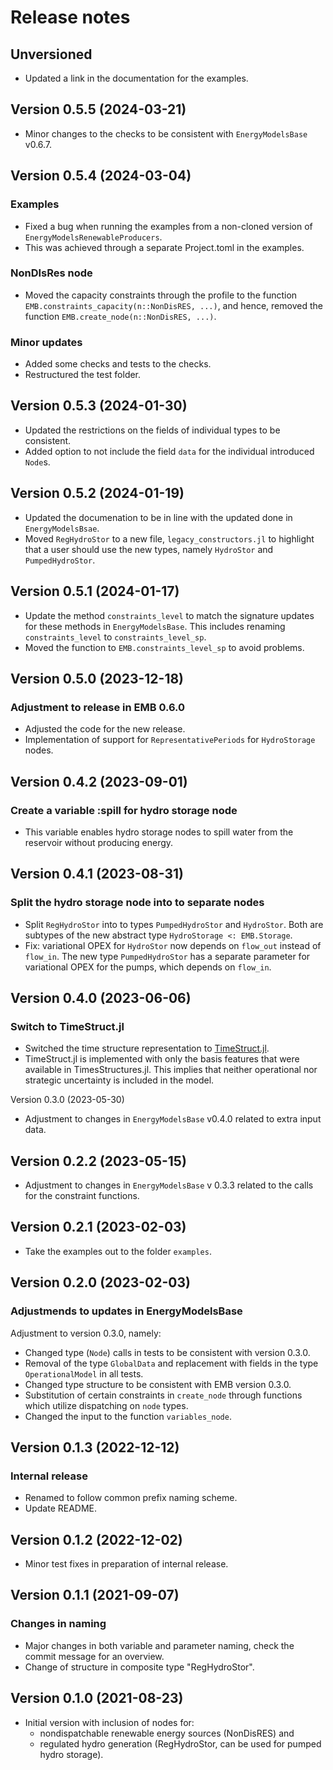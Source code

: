 # Release notes

## Unversioned

* Updated a link in the documentation for the examples.

## Version 0.5.5 (2024-03-21)

* Minor changes to the checks to be consistent with `EnergyModelsBase` v0.6.7.

## Version 0.5.4 (2024-03-04)

### Examples

* Fixed a bug when running the examples from a non-cloned version of `EnergyModelsRenewableProducers`.
* This was achieved through a separate Project.toml in the examples.

### NonDIsRes node

* Moved the capacity constraints through the profile to the function `EMB.constraints_capacity(n::NonDisRES, ...)`, and hence, removed the function `EMB.create_node(n::NonDisRES, ...)`.

### Minor updates

* Added some checks and tests to the checks.
* Restructured the test folder.

## Version 0.5.3 (2024-01-30)

* Updated the restrictions on the fields of individual types to be consistent.
* Added option to not include the field `data` for the individual introduced `Node`s.

## Version 0.5.2 (2024-01-19)

* Updated the documenation to be in line with the updated done in `EnergyModelsBsae`.
* Moved `RegHydroStor` to a new file, `legacy_constructors.jl` to highlight that a user should use the new types, namely `HydroStor` and `PumpedHydroStor`.

## Version 0.5.1 (2024-01-17)

* Update the method `constraints_level` to match the signature updates for these methods in `EnergyModelsBase`. This includes renaming `constraints_level` to `constraints_level_sp`.
* Moved the function to `EMB.constraints_level_sp` to avoid problems.

## Version 0.5.0 (2023-12-18)

### Adjustment to release in EMB 0.6.0

* Adjusted the code for the new release.
* Implementation of support for `RepresentativePeriods` for `HydroStorage` nodes.

## Version 0.4.2 (2023-09-01)

### Create a variable :spill for hydro storage node

* This variable enables hydro storage nodes to spill water from the reservoir without
   producing energy.

## Version 0.4.1 (2023-08-31)

### Split the hydro storage node into to separate nodes

* Split `RegHydroStor` into to types `PumpedHydroStor` and `HydroStor`. Both are subtypes
 of the new abstract type `HydroStorage <: EMB.Storage`.
* Fix: variational OPEX for `HydroStor` now depends on `flow_out` instead of
 `flow_in`. The new type `PumpedHydroStor` has a separate parameter for variational OPEX
 for the pumps, which depends on `flow_in`.

## Version 0.4.0 (2023-06-06)

### Switch to TimeStruct.jl

* Switched the time structure representation to [TimeStruct.jl](https://github.com/sintefore/TimeStruct.jl).
* TimeStruct.jl is implemented with only the basis features that were available in TimesStructures.jl. This implies that neither operational nor strategic uncertainty is included in the model.

Version 0.3.0 (2023-05-30)

* Adjustment to changes in `EnergyModelsBase` v0.4.0 related to extra input data.

## Version 0.2.2 (2023-05-15)

* Adjustment to changes in `EnergyModelsBase` v 0.3.3 related to the calls for the constraint functions.

## Version 0.2.1 (2023-02-03)

* Take the examples out to the folder `examples`.

## Version 0.2.0 (2023-02-03)

### Adjustmends to updates in EnergyModelsBase

Adjustment to version 0.3.0, namely:

* Changed type (`Node`) calls in tests to be consistent with version 0.3.0.
* Removal of the type `GlobalData` and replacement with fields in the type `OperationalModel` in all tests.
* Changed type structure to be consistent with EMB version 0.3.0.
* Substitution of certain constraints in `create_node` through functions which utilize dispatching on `node` types.
* Changed the input to the function `variables_node`.

## Version 0.1.3 (2022-12-12)

### Internal release

* Renamed to follow common prefix naming scheme.
* Update README.

## Version 0.1.2 (2022-12-02)

* Minor test fixes in preparation of internal release.

## Version 0.1.1 (2021-09-07)

### Changes in naming

* Major changes in both variable and parameter naming, check the commit message for an overview.
* Change of structure in composite type "RegHydroStor".

## Version 0.1.0 (2021-08-23)

* Initial version with inclusion of nodes for:
  * nondispatchable renewable energy sources (NonDisRES) and
  * regulated hydro generation (RegHydroStor, can be used for pumped hydro storage).
